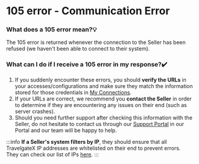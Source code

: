 ﻿---
sidebar_position: 6
---

# 105 error - Communication Error

### What does a 105 error mean?💡
The 105 error is returned whenever the connection to the Seller has been refused (we haven't been able to connect to their system).

### What can I do if I receive a 105 error in my response?✔️
1. If you suddenly encounter these errors, you should **verify the URLs** in your accesses/configurations and make sure they match the information stored for those credentials in [My Connections](/kb/connections/my-connections/).
1. If your URLs are correct, we recommend you **contact the Seller** in order to determine if they are encountering any issues on their end (such as server crashes).
2. Should you need further support after checking this information with the Seller, do not hesitate to contact us through our [Support Portal](https://app.travelgate.com/support) in our Portal and our team will be happy to help.

:::info
**If a Seller's system filters by IP**, they should ensure that all TravelgateX IP addresses are whitelisted on their end to prevent errors. They can check our list of IPs [here](/kb/getting-started-with-travelgate/about-our-connectivity/how-do-tgx-ips-work-with-sellers).
:::